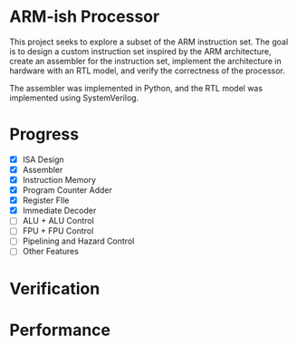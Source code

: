 # ARM-ish Processor
This project seeks to explore a subset of the ARM instruction set. The goal is to design a custom instruction set inspired by the ARM architecture, create an assembler for the instruction set, implement the architecture in hardware with an RTL model, and verify the correctness of the processor.

The assembler was implemented in Python, and the RTL model was implemented using SystemVerilog.

# Progress
- [x] ISA Design
- [x] Assembler
- [x] Instruction Memory
- [x] Program Counter Adder
- [x] Register FIle
- [x] Immediate Decoder
- [ ] ALU + ALU Control
- [ ] FPU + FPU Control
- [ ] Pipelining and Hazard Control
- [ ] Other Features

# Verification

# Performance
